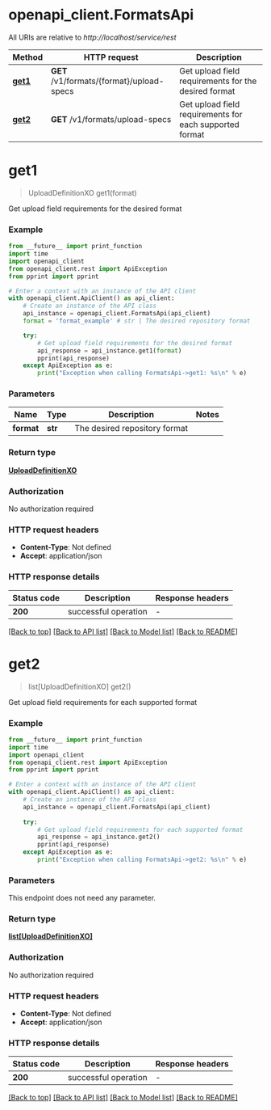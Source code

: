 # openapi_client.FormatsApi

All URIs are relative to *http://localhost/service/rest*

Method | HTTP request | Description
------------- | ------------- | -------------
[**get1**](FormatsApi.md#get1) | **GET** /v1/formats/{format}/upload-specs | Get upload field requirements for the desired format
[**get2**](FormatsApi.md#get2) | **GET** /v1/formats/upload-specs | Get upload field requirements for each supported format


# **get1**
> UploadDefinitionXO get1(format)

Get upload field requirements for the desired format

### Example

```python
from __future__ import print_function
import time
import openapi_client
from openapi_client.rest import ApiException
from pprint import pprint

# Enter a context with an instance of the API client
with openapi_client.ApiClient() as api_client:
    # Create an instance of the API class
    api_instance = openapi_client.FormatsApi(api_client)
    format = 'format_example' # str | The desired repository format

    try:
        # Get upload field requirements for the desired format
        api_response = api_instance.get1(format)
        pprint(api_response)
    except ApiException as e:
        print("Exception when calling FormatsApi->get1: %s\n" % e)
```

### Parameters

Name | Type | Description  | Notes
------------- | ------------- | ------------- | -------------
 **format** | **str**| The desired repository format | 

### Return type

[**UploadDefinitionXO**](UploadDefinitionXO.md)

### Authorization

No authorization required

### HTTP request headers

 - **Content-Type**: Not defined
 - **Accept**: application/json

### HTTP response details
| Status code | Description | Response headers |
|-------------|-------------|------------------|
**200** | successful operation |  -  |

[[Back to top]](#) [[Back to API list]](../README.md#documentation-for-api-endpoints) [[Back to Model list]](../README.md#documentation-for-models) [[Back to README]](../README.md)

# **get2**
> list[UploadDefinitionXO] get2()

Get upload field requirements for each supported format

### Example

```python
from __future__ import print_function
import time
import openapi_client
from openapi_client.rest import ApiException
from pprint import pprint

# Enter a context with an instance of the API client
with openapi_client.ApiClient() as api_client:
    # Create an instance of the API class
    api_instance = openapi_client.FormatsApi(api_client)
    
    try:
        # Get upload field requirements for each supported format
        api_response = api_instance.get2()
        pprint(api_response)
    except ApiException as e:
        print("Exception when calling FormatsApi->get2: %s\n" % e)
```

### Parameters
This endpoint does not need any parameter.

### Return type

[**list[UploadDefinitionXO]**](UploadDefinitionXO.md)

### Authorization

No authorization required

### HTTP request headers

 - **Content-Type**: Not defined
 - **Accept**: application/json

### HTTP response details
| Status code | Description | Response headers |
|-------------|-------------|------------------|
**200** | successful operation |  -  |

[[Back to top]](#) [[Back to API list]](../README.md#documentation-for-api-endpoints) [[Back to Model list]](../README.md#documentation-for-models) [[Back to README]](../README.md)

